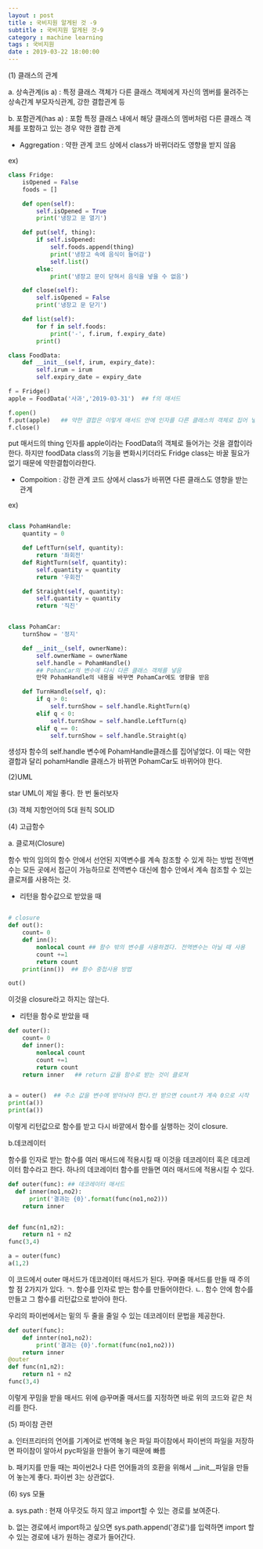 ```yaml
---
layout : post
title : 국비지원 알게된 것 -9
subtitle : 국비지원 알게된 것-9
category : machine learning
tags : 국비지원
date : 2019-03-22 18:00:00
---
```


(1) 클래스의 관계

a. 상속관계(is a) : 특정 클래스 객체가 다른 클래스 객체에게 자신의 멤버를 물려주는 상속간계
부모자식관계, 강한 결합관계 등

b. 포함관계(has a) : 포함
특정 클래스 내에서 해당 클래스의 멤버처럼 다른 클래스 객체를 포함하고 있는 경우 약한 결합 관계

- Aggregation : 약한 관계
  코드 상에서 class가 바뀌더라도 영향을 받지 않음

ex)
```python
class Fridge:
    isOpened = False   
    foods = []          

    def open(self):    
        self.isOpened = True
        print('냉장고 문 열기')

    def put(self, thing):  
        if self.isOpened:
            self.foods.append(thing)   
            print('냉장고 속에 음식이 들어감')
            self.list()
        else:
            print('냉장고 문이 닫혀서 음식을 넣을 수 없음')

    def close(self):     
        self.isOpened = False
        print('냉장고 문 닫기')

    def list(self):      
        for f in self.foods:
            print('-', f.irum, f.expiry_date)
        print()

class FoodData:
    def __init__(self, irum, expiry_date):
        self.irum = irum
        self.expiry_date = expiry_date

f = Fridge()
apple = FoodData('사과','2019-03-31')  ## f의 매서드

f.open()
f.put(apple)   ## 약한 결합은 이렇게 매서드 안에 인자를 다른 클래스의 객체로 집어 넣는 것
f.close()
```

put 매서드의 thing 인자를 apple이라는 FoodData의 객체로 들어가는 것을 결합이라 한다.
하지만 foodData class의 기능을 변화시키더라도 Fridge class는 바꿀 필요가 없기 때문에 약한결합이라한다.


- Compoition : 강한 관계
코드 상에서 class가 바뀌면 다른 클래스도 영향을 받는 관계

ex)
```python

class PohamHandle:
    quantity = 0

    def LeftTurn(self, quantity):          
        return '좌회전'
    def RightTurn(self, quantity):        
        self.quantity = quantity
        return '우회전'

    def Straight(self, quantity):         
        self.quantity = quantity
        return '직진'


class PohamCar:
    turnShow = '정지'

    def __init__(self, ownerName):
        self.ownerName = ownerName  
        self.handle = PohamHandle()    
        ## PohanCar의 변수에 다시 다른 클래스 객체를 넣음
        만약 PohamHandle의 내용을 바꾸면 PohamCar에도 영향을 받음

    def TurnHandle(self, q):             
        if q > 0:
            self.turnShow = self.handle.RightTurn(q)
        elif q < 0:
            self.turnShow = self.handle.LeftTurn(q)
        elif q == 0:
            self.turnShow = self.handle.Straight(q)
```

생성자 함수의 self.handle 변수에 PohamHandle클래스를 집어넣었다. 이 때는 약한결합과 달리 pohamHandle 클래스가 바뀌면
PohamCar도 바뀌어야 한다.

(2)UML

star UML이 제일 좋다. 한 번 둘러보자

(3) 객체 지항언어의 5대 원칙 SOLID

(4) 고급함수

a. 클로져(Closure)

함수 밖의 임의의 함수 안에서 선언된 지역변수를 계속 참조할 수 있게 하는 방법
전역변수는 모든 곳에서 접근이 가능하므로 전역변수 대신에 함수 안에서 계속 참조할 수 있는 클로져를 사용하는 것.


- 리턴을 함수값으로 받았을 때


``` python

# closure
def out():
    count= 0
    def inn():
        nonlocal count ## 함수 밖의 변수를 사용하겠다. 전역변수는 아닐 때 사용
        count +=1
        return count
    print(inn())  ## 함수 중첩사용 방법

out()

```
이것을 closure라고 하지는 않는다.

- 리턴을 함수로 받았을 때

``` python
def outer():
    count= 0
    def inner():
        nonlocal count
        count +=1
        return count
    return inner   ## return 값을 함수로 받는 것이 클로져


a = outer()  ## 주소 값을 변수에 받아놔야 한다.안 받으면 count가 계속 0으로 시작
print(a())   
print(a())
```
이렇게 리턴값으로 함수를 받고 다시 바깥에서 함수를 실행하는 것이 closure.

b.데코레이터

함수를 인자로 받는 함수를 여러 매서드에 적용시킬 때 이것을 데코레이터 혹은 데코레이터 함수라고 한다.  하나의 데코레이터 함수를 만들면 여러 매서드에 적용시킬 수 있다.

``` python
def outer(func): ## 데코레이터 매서드
  def inner(no1,no2):
      print('결과는 {0}'.format(func(no1,no2)))  
    return inner


def func(n1,n2):
    return n1 + n2
func(3,4)

a = outer(func)
a(1,2)
```
이 코드에서 outer 매서드가 데코레이터 매서드가 된다.
꾸며줄 매서드를 만들 때 주의할 점 2가지가 있다.
ㄱ. 함수를 인자로 받는 함수를 만들어야한다.
ㄴ. 함수 안에 함수를 만들고 그 함수를 리턴값으로 받아야 한다.


우리의 파이썬에서는  밑의 두 줄을 줄일 수 있는 데코레이터 문법을 제공한다.

``` python
def outer(func):
    def innter(no1,no2):
        print('결과는 {0}'.format(func(no1,no2)))  
    return inner
@outer
def func(n1,n2):
    return n1 + n2
func(3,4)
```

이렇게 꾸밈을 받을 매서드 위에 @꾸며줄 매서드를 지정하면
바로 위의 코드와 같은 처리를 한다.

(5) 파이참 관련


a. 인터프리터의 언어를 기계어로 번역해 놓은 파일
파이참에서 파이썬의 파일을 저장하면 파이참이 알아서 pyc파일을 만들어 놓기 때문에  빠름

b. 패키지를 만들 때는 파이썬2나 다른 언어들과의 호환을 위해서  \_\_init\_\_파일을 만들어 놓는게 좋다. 파이썬 3는 상관없다.

(6) sys 모듈

a. sys.path : 현재 아무것도 하지 않고 import할 수 있는 경로를 보여준다.

b. 없는 경로에서 import하고 싶으면 sys.path.append('경로')를 입력하면 import 할 수 있는 경로에 내가 원하는 경로가 들어간다.
